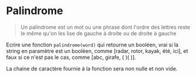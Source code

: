 # Palindrome

> Un palindrome est un mot ou une phrase dont l'ordre des lettres reste le même qu'on les lise de gauche à droite ou de droite à gauche

Ecrire une fonction `palindrome(word)` qui retourne un booléen, vrai si la string en paramètre est un booléen, comme [radar, rotor, kayak, été, ici], et faux si ce n'est pas le cas, comme [abc, girafe, ( )( )].

La chaine de caractère fournie à la fonction sera non nulle et non vide.